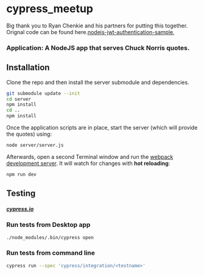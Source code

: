 # cypress_meetup

Big thank you to Ryan Chenkie and his partners for putting this together.
Orignal code can be found here.[nodejs-jwt-authentication-sample](https://github.com/auth0/nodejs-jwt-authentication-sample),

### Application: A NodeJS app that serves Chuck Norris quotes.

## Installation

Clone the repo and then install the server submodule and dependencies.

```bash
git submodule update --init
cd server
npm install
cd ..
npm install
```

Once the application scripts are in place, start the server (which will provide the quotes) using:

```bash
node server/server.js
```

Afterwards, open a second Terminal window and run the [webpack development server](http://webpack.github.io/docs/webpack-dev-server.html). It will watch for changes with **hot reloading**:

```bash
npm run dev
```

## Testing

##### [cypress.io](https://docs.cypress.io/guides/getting-started/installing-cypress.html#System-Requirements)

### Run tests from Desktop app

```bash
./node_modules/.bin/cypress open
```
### Run tests from command line

```bash
cypress run --spec 'cypress/integration/<testname>'
```
